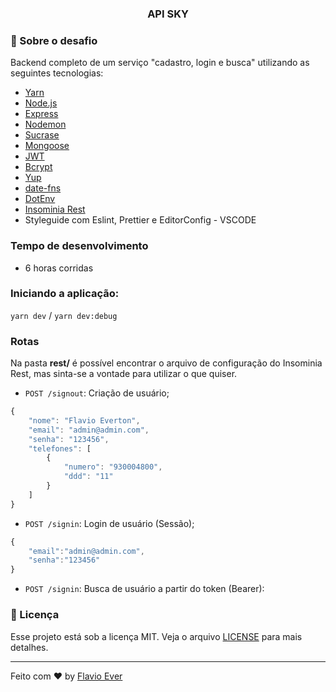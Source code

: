 <h3 align="center">
  API SKY
</h3>

### :rocket: Sobre o desafio
Backend completo de um serviço "cadastro, login e busca" utilizando as seguintes tecnologias:
-   [Yarn](https://yarnpkg.com/lang/en/)
-   [Node.js](https://nodejs.org/en/)
-   [Express](https://expressjs.com/)
-   [Nodemon](https://nodemon.io/)
-   [Sucrase](https://github.com/alangpierce/sucrase)
-   [Mongoose](https://mongoosejs.com/)
-   [JWT](https://jwt.io/)
-   [Bcrypt](https://www.npmjs.com/package/bcrypt)
-   [Yup](https://www.npmjs.com/package/yup)
-   [date-fns](https://date-fns.org/)
-   [DotEnv](https://www.npmjs.com/package/dotenv)
-   [Insominia Rest](https://insomnia.rest/download/)
-  Styleguide com Eslint, Prettier e EditorConfig - VSCODE

### Tempo de desenvolvimento
- 6 horas corridas

### Iniciando a aplicação:
``yarn dev`` / ``yarn dev:debug``

### Rotas
Na pasta **rest/** é possível encontrar o arquivo de configuração do Insominia Rest, mas sinta-se a vontade para utilizar o que quiser.

- `POST /signout`: Criação de usuário;

```js
{
	"nome": "Flavio Everton",
	"email": "admin@admin.com",
	"senha": "123456",
	"telefones": [
		{
			"numero": "930004800",
			"ddd": "11"
		}
	]
}
```

- `POST /signin`: Login de usuário (Sessão);

```js
{
	"email":"admin@admin.com",
	"senha":"123456"
}
```

- `POST /signin`: Busca de usuário a partir do token (Bearer):


### :memo: Licença

Esse projeto está sob a licença MIT. Veja o arquivo [LICENSE](LICENSE) para mais detalhes.

---

Feito com ♥ by [Flavio Ever](https://linkedin.com/in/flavio-ever)

